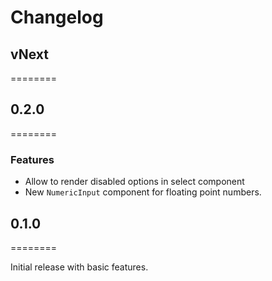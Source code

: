 Changelog
=========

## vNext
========

## 0.2.0
========

### Features

- Allow to render disabled options in select component
- New `NumericInput` component for floating point numbers.

## 0.1.0
========

Initial release with basic features.
